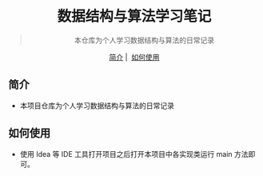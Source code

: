 <h1 align="center">
  数据结构与算法学习笔记
</h1>

<blockquote align="center">
 本仓库为个人学习数据结构与算法的日常记录
</blockquote>

<p align="center">
  <a href="##简介">简介</a>&nbsp;|&nbsp;
  <a href="##如何使用">如何使用</a>
</p>

## 简介

- 本项目仓库为个人学习数据结构与算法的日常记录

## 如何使用

- 使用 Idea 等 IDE 工具打开项目之后打开本项目中各实现类运行 main 方法即可。
